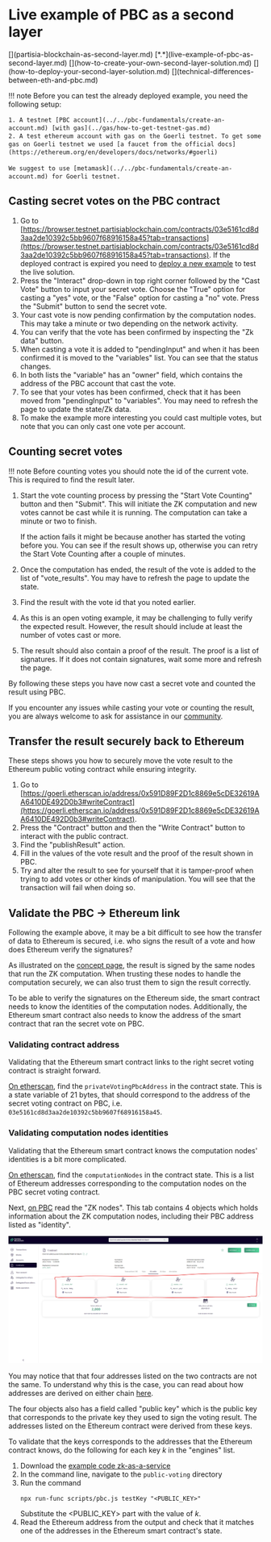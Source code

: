 # Live example of PBC as a second layer

<div class="dot-navigation" markdown>
   [](partisia-blockchain-as-second-layer.md)
   [*.*](live-example-of-pbc-as-second-layer.md)
   [](how-to-create-your-own-second-layer-solution.md)
   [](how-to-deploy-your-second-layer-solution.md)
   [](technical-differences-between-eth-and-pbc.md)
</div>

!!! note
    Before you can test the already deployed example, you need the following setup:

    1. A testnet [PBC account](../../pbc-fundamentals/create-an-account.md) [with gas](../gas/how-to-get-testnet-gas.md)
    2. A test ethereum account with gas on the Goerli testnet. To get some gas on Goerli testnet we used [a faucet from the official docs](https://ethereum.org/en/developers/docs/networks/#goerli)

    We suggest to use [metamask](../../pbc-fundamentals/create-an-account.md) for Goerli testnet.

## Casting secret votes on the PBC contract

1. Go
   to [https://browser.testnet.partisiablockchain.com/contracts/03e5161cd8d3aa2de10392c5bb9607f68916158a45?tab=transactions](https://browser.testnet.partisiablockchain.com/contracts/03e5161cd8d3aa2de10392c5bb9607f68916158a45?tab=transactions).
   If the deployed contract is expired you need to [deploy a new example](how-to-deploy-your-second-layer-solution.md)
   to test the live solution.
2. Press the "Interact" drop-down in top right corner followed by the "Cast Vote" button to input your secret vote.
   Choose the "True" option for casting a "yes" vote, or the "False" option for casting a "no" vote.
   Press the "Submit" button to send the secret vote.
3. Your cast vote is now pending confirmation by the computation nodes. This may take a minute or two depending on the
   network activity.
4. You can verify that the vote has been confirmed by inspecting the "Zk data" button.
5. When casting a vote it is added to "pendingInput" and when it has been confirmed it is moved to
   the "variables" list. You can see that the status changes.
6. In both lists the "variable" has an "owner" field, which contains the address of the PBC account
   that cast the vote.
7. To see that your votes has been confirmed, check that it has been moved from "pendingInput" to
   "variables". You may need to refresh the page to update the state/Zk data.
8. To make the example more interesting you could cast multiple votes, but note that you can only
   cast one vote per account.

## Counting secret votes

!!! note
    Before counting votes you should note the id of the current vote. This is required to find the result later.

1. Start the vote counting process by pressing the "Start Vote Counting" button and then "Submit". This will initiate
   the ZK computation and new votes cannot be cast while it is running. The computation can take a minute or two to
   finish.

   If the action fails it might be because another has started the voting before you. You can see if the result shows
   up, otherwise you can retry the Start Vote Counting after a couple of minutes.

2. Once the computation has ended, the result of the vote is added to the list of "vote_results". You may have to
   refresh the page to update the state.
3. Find the result with the vote id that you noted earlier.
4. As this is an open voting example, it may be challenging to fully verify the expected result. However, the result
   should include at least the number of votes cast or more.
5. The result should also contain a proof of the result. The proof is a list of signatures. If it does not contain
   signatures, wait some more and refresh the page.

By following these steps you have now cast a secret vote and counted the result using PBC.

If you encounter any issues while casting your vote or counting the result, you are always welcome to ask for assistance
in our [community](../../get-support-from-pbc-community.md).

## Transfer the result securely back to Ethereum

These steps shows you how to securely move the vote result to the Ethereum public voting contract while ensuring
integrity.

1. Go
   to [https://goerli.etherscan.io/address/0x591D89F2D1c8869e5cDE32619AA6410DE492D0b3#writeContract](https://goerli.etherscan.io/address/0x591D89F2D1c8869e5cDE32619AA6410DE492D0b3#writeContract).
2. Press the "Contract" button and then the "Write Contract" button to interact with the public contract.
3. Find the "publishResult" action.
4. Fill in the values of the vote result and the proof of the result shown in PBC.
5. Try and alter the result to see for yourself that it is tamper-proof when trying to add votes or other kinds of
   manipulation. You will see that the transaction will fail when doing so.

## Validate the PBC &rarr; Ethereum link

Following the example above, it may be a bit difficult to see how the transfer of data to Ethereum is secured, i.e. who
signs the result of a vote and how does Ethereum verify the signatures?

As illustrated on the [concept page](partisia-blockchain-as-second-layer.md), the result is signed by the same nodes
that run the ZK computation. When trusting these nodes to handle the computation securely, we can also trust them to
sign the result correctly.

To be able to verify the signatures on the Ethereum side, the smart contract needs to know the identities of the
computation nodes. Additionally, the Ethereum smart contract also needs to know the address of the smart contract that
ran the secret vote on PBC.

### Validating contract address

Validating that the Ethereum smart contract links to the right secret voting contract is straight
forward.

[On etherscan](https://goerli.etherscan.io/address/0x591D89F2D1c8869e5cDE32619AA6410DE492D0b3#readContract), find
the `privateVotingPbcAddress` in
the contract state. This is a state variable of 21 bytes, that should correspond to the address of
the secret voting contract on PBC, i.e. `03e5161cd8d3aa2de10392c5bb9607f68916158a45`.

### Validating computation nodes identities

Validating that the Ethereum smart contract knows the computation nodes' identities is a bit more
complicated.

[On etherscan](https://goerli.etherscan.io/address/0x591D89F2D1c8869e5cDE32619AA6410DE492D0b3#readContract), find
the `computationNodes` in
the contract state. This is a list of Ethereum addresses corresponding to the computation nodes on
the PBC secret voting contract.

Next, [on PBC](https://browser.testnet.partisiablockchain.com/contracts/03e5161cd8d3aa2de10392c5bb9607f68916158a45?tab=state)
read the
"ZK nodes". This tab contains 4 objects which holds
information about the ZK computation nodes, including their PBC address listed as "identity".

![ScreenshotPBCIdentity](ScreenshotPBCIdentity.png)

You may notice that that four addresses listed on the two contracts are not the same. To understand
why this is the case, you can read about how addresses are derived on either chain
[here](technical-differences-between-eth-and-pbc.md).

The four objects also has a field called "public key" which is the public key that corresponds to the private key they
used to sign the voting result. The addresses listed on the Ethereum contract were derived from these keys.

To validate that the keys corresponds to the addresses that the Ethereum contract knows, do the following for each key
_k_ in the "engines" list.

1. Download
   the [example code zk-as-a-service](https://gitlab.com/partisiablockchain/language/contracts/zk-as-a-service/)
2. In the command line, navigate to the `public-voting` directory
3. Run the command
   ```shell
   npx run-func scripts/pbc.js testKey "<PUBLIC_KEY>"
   ```
   Substitute the <PUBLIC_KEY> part with the value of _k_.
4. Read the Ethereum address from the output and check that it matches one of the addresses in the
   Ethereum smart contract's state.
